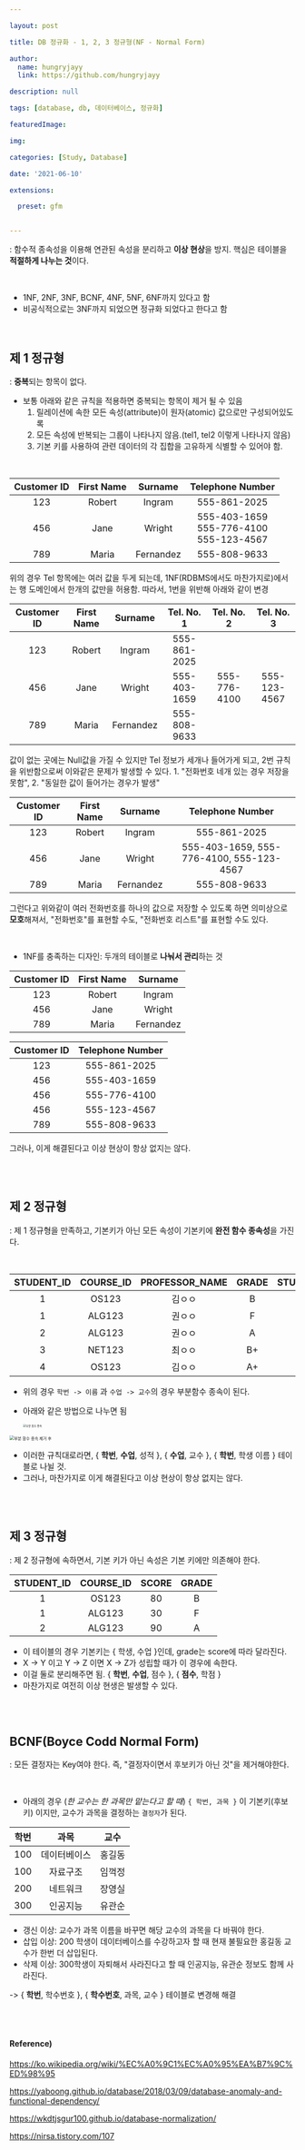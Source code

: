 ```yaml
---

layout: post

title: DB 정규화 - 1, 2, 3 정규형(NF - Normal Form)

author: 
  name: hungryjayy
  link: https://github.com/hungryjayy

description: null

tags: [database, db, 데이터베이스, 정규화]

featuredImage: 

img: 

categories: [Study, Database]

date: '2021-06-10'

extensions:

  preset: gfm


---
```


: 함수적 종속성을 이용해 연관된 속성을 분리하고 **이상 현상**을 방지. 핵심은 테이블을 **적절하게 나누는 것**이다.

<br>

* 1NF, 2NF, 3NF, BCNF, 4NF, 5NF, 6NF까지 있다고 함
* 비공식적으로는 3NF까지 되었으면 정규화 되었다고 한다고 함

<Br>

## 제 1 정규형

: **중복**되는 항목이 없다. 

* 보통 아래와 같은 규칙을 적용하면 중복되는 항목이 제거 될 수 있음
  1. 릴레이션에 속한 모든 속성(attribute)이 원자(atomic) 값으로만 구성되어있도록
  2. 모든 속성에 반복되는 그룹이 나타나지 않음.(tel1, tel2 이렇게 나타나지 않음)
  3. 기본 키를 사용하여 관련 데이터의 각 집합을 고유하게 식별할 수 있어야 함.

<br>

| Customer ID | First Name |  Surname  |                 Telephone Number                 |
| :---------: | :--------: | :-------: | :----------------------------------------------: |
|     123     |   Robert   |  Ingram   |                   555-861-2025                   |
|     456     |    Jane    |  Wright   | 555-403-1659<br />555-776-4100<br />555-123-4567 |
|     789     |   Maria    | Fernandez |                   555-808-9633                   |

위의 경우 Tel 항목에는 여러 값을 두게 되는데, 1NF(RDBMS에서도 마찬가지로)에서는 행 도메인에서 한개의 값만을 허용함. 따라서, 1번을 위반해 아래와 같이 변경

| Customer ID | First Name |  Surname  |  Tel. No. 1  |  Tel. No. 2  |  Tel. No. 3  |
| :---------: | :--------: | :-------: | :----------: | :----------: | :----------: |
|     123     |   Robert   |  Ingram   | 555-861-2025 |              |              |
|     456     |    Jane    |  Wright   | 555-403-1659 | 555-776-4100 | 555-123-4567 |
|     789     |   Maria    | Fernandez | 555-808-9633 |              |              |

값이 없는 곳에는 Null값을 가질 수 있지만 Tel 정보가 세개나 들어가게 되고, 2번 규칙을 위반함으로써 이와같은 문제가 발생할 수 있다. 1. "전화번호 네개 있는 경우 저장을 못함", 2. "동일한 값이 들어가는 경우가 발생"

| Customer ID | First Name |  Surname  |             Telephone Number             |
| :---------: | :--------: | :-------: | :--------------------------------------: |
|     123     |   Robert   |  Ingram   |               555-861-2025               |
|     456     |    Jane    |  Wright   | 555-403-1659, 555-776-4100, 555-123-4567 |
|     789     |   Maria    | Fernandez |               555-808-9633               |

그런다고 위와같이 여러 전화번호를 하나의 값으로 저장할 수 있도록 하면 의미상으로 **모호**해져서, "전화번호"를 표현할 수도, "전화번호 리스트"를 표현할 수도 있다.

<br>

* 1NF를 충족하는 디자인: 두개의 테이블로 **나눠서 관리**하는 것

| Customer ID | First Name |  Surname  |
| :---------: | :--------: | :-------: |
|     123     |   Robert   |  Ingram   |
|     456     |    Jane    |  Wright   |
|     789     |   Maria    | Fernandez |

| Customer ID | Telephone Number |
| :---------: | :--------------: |
|     123     |   555-861-2025   |
|     456     |   555-403-1659   |
|     456     |   555-776-4100   |
|     456     |   555-123-4567   |
|     789     |   555-808-9633   |

그러나, 이게 해결된다고 이상 현상이 항상 없지는 않다.

<br><br>

## 제 2 정규형

: 제 1 정규형을 만족하고, 기본키가 아닌 모든 속성이 기본키에 **완전 함수 종속성**을 가진다.

<Br>

| **STUDENT_ID** | **COURSE_ID** | **PROFESSOR_NAME** | GRADE | STUDENT_NAME |
| :------------: | :-----------: | :----------------: | :---: | :----------: |
|       1        |     OS123     |       김ㅇㅇ       |   B   |    김ㅇㅇ    |
|       1        |    ALG123     |       권ㅇㅇ       |   F   |    김ㅇㅇ    |
|       2        |    ALG123     |       권ㅇㅇ       |   A   |    이ㅇㅇ    |
|       3        |    NET123     |       최ㅇㅇ       |  B+   |    최ㅇㅇ    |
|       4        |     OS123     |       김ㅇㅇ       |  A+   |    손ㅇㅇ    |

* 위의 경우 `학번 -> 이름` 과 `수업 -> 교수`의 경우 부분함수 종속이 된다.

* 아래와 같은 방법으로 나누면 됨

  <img src="http://dl.dropbox.com/s/q4qcy99obhv6vnu/%EC%8A%A4%ED%81%AC%EB%A6%B0%EC%83%B7%202018-12-03%2010.49.33.png" alt="부분 함수 종속" style="zoom: 33%;" />

<img src="http://dl.dropbox.com/s/v88uavl6zs5jsiz/%EC%8A%A4%ED%81%AC%EB%A6%B0%EC%83%B7%202018-12-03%2010.53.55.png" alt="부분 함수 종속 제거 후" style="zoom:50%;" />

* 이러한 규칙대로라면, { **학번**, **수업**, 성적 }, { **수업**, 교수 }, { **학번**, 학생 이름 } 테이블로 나뉠 것.
* 그러나, 마찬가지로 이게 해결된다고 이상 현상이 항상 없지는 않다.

<br><br>

## 제 3 정규형

: 제 2 정규형에 속하면서, 기본 키가 아닌 속성은 기본 키에만 의존해야 한다.

| **STUDENT_ID** | **COURSE_ID** | SCORE | GRADE |
| :------------: | :-----------: | :---: | :---: |
|       1        |     OS123     |  80   |   B   |
|       1        |    ALG123     |  30   |   F   |
|       2        |    ALG123     |  90   |   A   |

* 이 테이블의 경우 기본키는 { 학생, 수업 }인데, grade는 score에 따라 달라진다.
* X -> Y 이고 Y -> Z 이면 X -> Z가 성립할 때가 이 경우에 속한다.
* 이걸 둘로 분리해주면 됨. { **학번**, **수업**, 점수 }, { **점수**, 학점 }
* 마찬가지로 여전히 이상 현생은 발생할 수 있다.

<br><br>

## BCNF(Boyce Codd Normal Form)

: 모든 결정자는 Key여야 한다. 즉, "결정자이면서 후보키가 아닌 것"을 제거해야한다.

<Br>

* 아래의 경우 (*한 교수는 한 과목만 맡는다고 할 때*) `{ 학번, 과목 }` 이 기본키(후보키) 이지만, 교수가 과목을 결정하는 `결정자`가 된다.

| 학번 |     과목     |  교수  |
| :--: | :----------: | :----: |
| 100  | 데이터베이스 | 홍길동 |
| 100  |   자료구조   | 임꺽정 |
| 200  |   네트워크   | 장영실 |
| 300  |   인공지능   | 유관순 |

* 갱신 이상: 교수가 과목 이름을 바꾸면 해당 교수의 과목을 다 바꿔야 한다.
* 삽입 이상: 200 학생이 데이터베이스를 수강하고자 할 때 현재 불필요한 홍길동 교수가 한번 더 삽입된다.
* 삭제 이상: 300학생이 자퇴해서 사라진다고 할 때 인공지능, 유관순 정보도 함께 사라진다.

-> { **학번**, 학수번호 }, { **학수번호**, 과목, 교수 } 테이블로 변경해 해결

<br><br>

#### Reference)

https://ko.wikipedia.org/wiki/%EC%A0%9C1%EC%A0%95%EA%B7%9C%ED%98%95

https://yaboong.github.io/database/2018/03/09/database-anomaly-and-functional-dependency/

https://wkdtjsgur100.github.io/database-normalization/

https://nirsa.tistory.com/107

